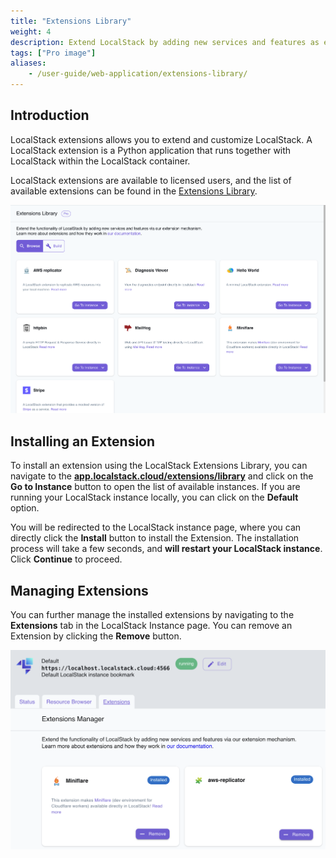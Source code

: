 ```yaml
---
title: "Extensions Library"
weight: 4
description: Extend LocalStack by adding new services and features as extensions
tags: ["Pro image"]
aliases:
    - /user-guide/web-application/extensions-library/
---
```


## Introduction

LocalStack extensions allows you to extend and customize LocalStack. A LocalStack extension is a Python application that runs together with LocalStack within the LocalStack container.

LocalStack extensions are available to licensed users, and the list of available extensions can be found in the [Extensions Library](https://app.localstack.cloud/extensions/library).

<img src="extensions-library-ui.png" alt="LocalStack Extensions Library" title="LocalStack Extensions Library" width="900" />

## Installing an Extension

To install an extension using the LocalStack Extensions Library, you can navigate to the [**app.localstack.cloud/extensions/library**](https://app.localstack.cloud/extensions/library) and click on the **Go to Instance** button to open the list of available instances. If you are running your LocalStack instance locally, you can click on the **Default** option.

You will be redirected to the LocalStack instance page, where you can directly click the **Install** button to install the Extension. The installation process will take a few seconds, and **will restart your LocalStack instance**. Click **Continue** to proceed.

## Managing Extensions

You can further manage the installed extensions by navigating to the **Extensions** tab in the LocalStack Instance page. You can remove an Extension by clicking the **Remove** button.

<img src="extensions-library-management.png" alt="Installed LocalStack Extensions Library" title="Installed LocalStack Extensions Library" width="900" />
